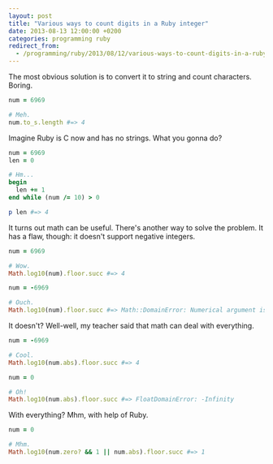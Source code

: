 ```yaml
---
layout: post
title: "Various ways to count digits in a Ruby integer"
date: 2013-08-13 12:00:00 +0200
categories: programming ruby
redirect_from:
  - /programming/ruby/2013/08/12/various-ways-to-count-digits-in-a-ruby-integer.html
---
```


The most obvious solution is to convert it to string and count characters.
Boring.

```ruby
num = 6969

# Meh.
num.to_s.length #=> 4
```

Imagine Ruby is C now and has no strings. What you gonna do?

```ruby
num = 6969
len = 0

# Hm...
begin
  len += 1
end while (num /= 10) > 0

p len #=> 4
```

It turns out math can be useful. There's another way to solve the problem. It
has a flaw, though: it doesn't support negative integers.

```ruby
num = 6969

# Wow.
Math.log10(num).floor.succ #=> 4

num = -6969

# Ouch.
Math.log10(num).floor.succ #=> Math::DomainError: Numerical argument is out of domain - "log10"
```

It doesn't? Well-well, my teacher said that math can deal with everything.

```ruby
num = -6969

# Cool.
Math.log10(num.abs).floor.succ #=> 4

num = 0

# Oh!
Math.log10(num.abs).floor.succ #=> FloatDomainError: -Infinity
```

With everything? Mhm, with help of Ruby.

```ruby
num = 0

# Mhm.
Math.log10(num.zero? && 1 || num.abs).floor.succ #=> 1
```
